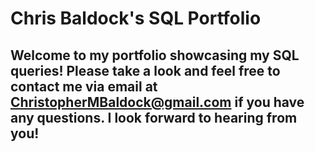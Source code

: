 # Chris Baldock's SQL Portfolio

## Welcome to my portfolio showcasing my SQL queries! Please take a look and feel free to contact me via email at ChristopherMBaldock@gmail.com if you have any questions. I look forward to hearing from you!
